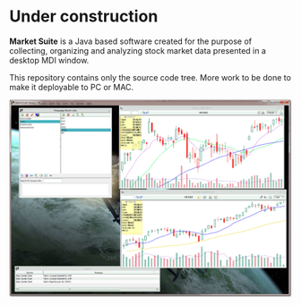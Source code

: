 
# Under construction

<b>Market Suite</b> is a Java based software created for the purpose of 
collecting, organizing and analyzing stock market data presented in a desktop
MDI window.

This repository contains only the source code tree. More work to be done 
to make it deployable to PC or MAC.


 ![The place](sample-1.jpg)
